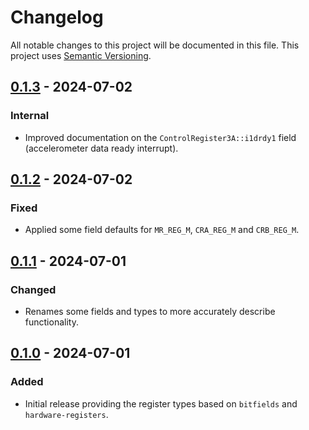 # Changelog

All notable changes to this project will be documented in this file.
This project uses [Semantic Versioning](https://semver.org/spec/v2.0.0.html).

## [0.1.3] - 2024-07-02

[0.1.3]: https://github.com/sunsided/lsm303dlhc-registers/releases/tag/v0.1.3

### Internal

- Improved documentation on the `ControlRegister3A::i1drdy1` field (accelerometer data ready interrupt).

## [0.1.2] - 2024-07-02

[0.1.2]: https://github.com/sunsided/lsm303dlhc-registers/releases/tag/v0.1.2

### Fixed

- Applied some field defaults for `MR_REG_M`, `CRA_REG_M` and `CRB_REG_M`.

## [0.1.1] - 2024-07-01

[0.1.1]: https://github.com/sunsided/lsm303dlhc-registers/releases/tag/v0.1.1

### Changed

- Renames some fields and types to more accurately describe functionality.

## [0.1.0] - 2024-07-01

[0.1.0]: https://github.com/sunsided/lsm303dlhc-registers/releases/tag/v0.1.0

### Added

- Initial release providing the register types based on `bitfields` and `hardware-registers`.
